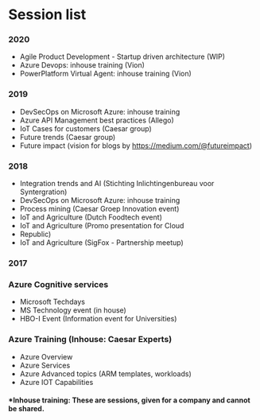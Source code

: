 # Session list

### 2020
- Agile Product Development - Startup driven architecture (WIP)
 - Azure Devops: inhouse training (Vion)
 - PowerPlatform Virtual Agent: inhouse training (Vion)

### 2019
- DevSecOps on Microsoft Azure: inhouse training
- Azure API Management best practices (Allego)
- IoT Cases for customers (Caesar group)
- Future trends (Caesar group)
- Future impact (vision for blogs by  https://medium.com/@futureimpact)

### 2018
- Integration trends and AI (Stichting Inlichtingenbureau voor Syntergration)
- DevSecOps on Microsoft Azure: inhouse training
- Process mining (Caesar Groep Innovation event)
- IoT and Agriculture (Dutch Foodtech event)
- IoT and Agriculture (Promo presentation for Cloud
- Republic)
- IoT and Agriculture (SigFox - Partnership meetup)

### 2017

### Azure Cognitive services
- Microsoft Techdays
- MS Technology event (in house)
- HBO-I Event (Information event for Universities)

### Azure Training (Inhouse: Caesar Experts)
- Azure Overview
- Azure Services
- Azure Advanced topics (ARM templates, workloads)
- Azure IOT Capabilities

#### *Inhouse training: These are sessions, given for a company and cannot be shared.
